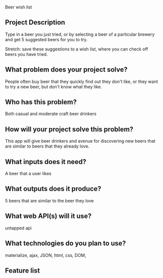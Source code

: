 Beer wish list

## Project Description

Type in a beer you just tried, or by selecting a beer of a particular brewery and get 5 suggested beers for you to try.

Stretch: save these suggestions to a wish list, where you can check off beers you have tried.

## What problem does your project solve?

People often buy beer that they quickly find out they don't like, or they want to try a new beer, but don't know what they like.

## Who has this problem?

Both casual and moderate craft beer drinkers

## How will your project solve this problem?

This app will give beer drinkers and avenue for discovering new beers that are similar to beers that they already love.

## What inputs does it need?

A beer that a user likes

## What outputs does it produce?

5 beers that are similar to the beer they love

## What web API(s) will it use?

untapped api

## What technologies do you plan to use?

materialize, ajax, JSON, html, css, DOM,

## Feature list
